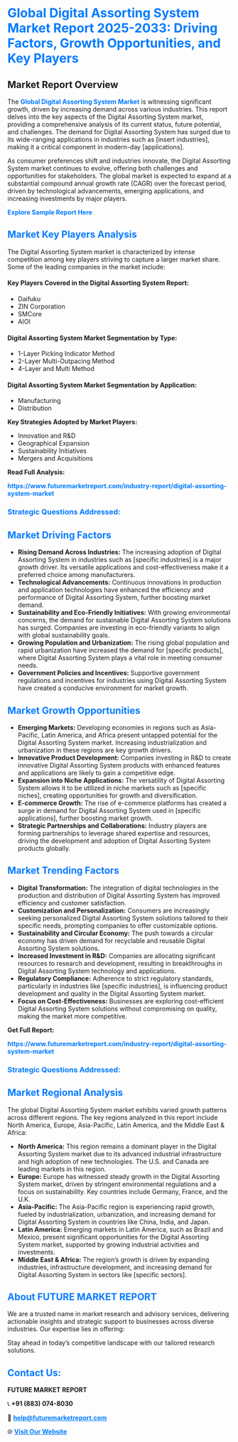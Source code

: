 <h1 style="color: #007BFF;">Global Digital Assorting System Market Report 2025-2033: Driving Factors, Growth Opportunities, and Key Players</h1>

<section id="overview">
<h2>Market Report Overview</h2>
<p>The <a href="https://www.futuremarketreport.com/industry-report/digital-assorting-system-market" style="color: #007BFF; text-decoration: none;"><strong>Global Digital Assorting System Market</strong></a> is witnessing significant growth, driven by increasing demand across various industries. This report delves into the key aspects of the Digital Assorting System market, providing a comprehensive analysis of its current status, future potential, and challenges. The demand for Digital Assorting System has surged due to its wide-ranging applications in industries such as [insert industries], making it a critical component in modern-day [applications].</p>
<p>As consumer preferences shift and industries innovate, the Digital Assorting System market continues to evolve, offering both challenges and opportunities for stakeholders. The global market is expected to expand at a substantial compound annual growth rate (CAGR) over the forecast period, driven by technological advancements, emerging applications, and increasing investments by major players.</p>
</section>

<section id="overview">
<p><a href="https://www.futuremarketreport.com/request-sample/reportId=86635" style="color: #007BFF; text-decoration: none;"><strong>Explore Sample Report Here</strong></a></p>
</section>

<section id="key-players">
<h2 style="color: #007BFF;">Market Key Players Analysis</h2>
<p>The Digital Assorting System market is characterized by intense competition among key players striving to capture a larger market share. Some of the leading companies in the market include:</p>
<h4>Key Players Covered in the Digital Assorting System Report:</h4>
<ul><li>Daifuku</li><li>ZIN Corporation</li><li>SMCore</li><li>AIOI</li></ul>
<h4>Digital Assorting System Market Segmentation by Type:</h4>
<ul><li>1-Layer Picking Indicator Method</li><li>2-Layer Multi-Outpacing Method</li><li>4-Layer and Multi Method</li></ul>

<h4>Digital Assorting System Market Segmentation by Application:</h4>
<ul><li>Manufacturing</li><li>Distribution</li></ul>
<p><strong>Key Strategies Adopted by Market Players:</strong></p>
<ul>
<li>Innovation and R&D</li>
<li>Geographical Expansion</li>
<li>Sustainability Initiatives</li>
<li>Mergers and Acquisitions</li>
</ul>
</section>

<section>
<p><strong>Read Full Analysis: </strong></p><a href="https://www.futuremarketreport.com/industry-report/digital-assorting-system-market" style="color: #007BFF; text-decoration: none;"><strong>https://www.futuremarketreport.com/industry-report/digital-assorting-system-market</strong></a>
<h3 style="color: #007BFF;">Strategic Questions Addressed:</h3>
</section>

<section id="driving-factors">
<h2 style="color: #007BFF;">Market Driving Factors</h2>
<ul>
<li><strong>Rising Demand Across Industries:</strong> The increasing adoption of Digital Assorting System in industries such as [specific industries] is a major growth driver. Its versatile applications and cost-effectiveness make it a preferred choice among manufacturers.</li>
<li><strong>Technological Advancements:</strong> Continuous innovations in production and application technologies have enhanced the efficiency and performance of Digital Assorting System, further boosting market demand.</li>
<li><strong>Sustainability and Eco-Friendly Initiatives:</strong> With growing environmental concerns, the demand for sustainable Digital Assorting System solutions has surged. Companies are investing in eco-friendly variants to align with global sustainability goals.</li>
<li><strong>Growing Population and Urbanization:</strong> The rising global population and rapid urbanization have increased the demand for [specific products], where Digital Assorting System plays a vital role in meeting consumer needs.</li>
<li><strong>Government Policies and Incentives:</strong> Supportive government regulations and incentives for industries using Digital Assorting System have created a conducive environment for market growth.</li>
</ul>
</section>

<section id="growth-opportunities">
<h2 style="color: #007BFF;">Market Growth Opportunities</h2>
<ul>
<li><strong>Emerging Markets:</strong> Developing economies in regions such as Asia-Pacific, Latin America, and Africa present untapped potential for the Digital Assorting System market. Increasing industrialization and urbanization in these regions are key growth drivers.</li>
<li><strong>Innovative Product Development:</strong> Companies investing in R&D to create innovative Digital Assorting System products with enhanced features and applications are likely to gain a competitive edge.</li>
<li><strong>Expansion into Niche Applications:</strong> The versatility of Digital Assorting System allows it to be utilized in niche markets such as [specific niches], creating opportunities for growth and diversification.</li>
<li><strong>E-commerce Growth:</strong> The rise of e-commerce platforms has created a surge in demand for Digital Assorting System used in [specific applications], further boosting market growth.</li>
<li><strong>Strategic Partnerships and Collaborations:</strong> Industry players are forming partnerships to leverage shared expertise and resources, driving the development and adoption of Digital Assorting System products globally.</li>
</ul>
</section>

<section id="trending-factors">
<h2 style="color: #007BFF;">Market Trending Factors</h2>
<ul>
<li><strong>Digital Transformation:</strong> The integration of digital technologies in the production and distribution of Digital Assorting System has improved efficiency and customer satisfaction.</li>
<li><strong>Customization and Personalization:</strong> Consumers are increasingly seeking personalized Digital Assorting System solutions tailored to their specific needs, prompting companies to offer customizable options.</li>
<li><strong>Sustainability and Circular Economy:</strong> The push towards a circular economy has driven demand for recyclable and reusable Digital Assorting System solutions.</li>
<li><strong>Increased Investment in R&D:</strong> Companies are allocating significant resources to research and development, resulting in breakthroughs in Digital Assorting System technology and applications.</li>
<li><strong>Regulatory Compliance:</strong> Adherence to strict regulatory standards, particularly in industries like [specific industries], is influencing product development and quality in the Digital Assorting System market.</li>
<li><strong>Focus on Cost-Effectiveness:</strong> Businesses are exploring cost-efficient Digital Assorting System solutions without compromising on quality, making the market more competitive.</li>
</ul>
</section>

<section>
<p><strong>Get Full Report: </strong></p><a href="https://www.futuremarketreport.com/industry-report/digital-assorting-system-market" style="color: #007BFF; text-decoration: none;"><strong>https://www.futuremarketreport.com/industry-report/digital-assorting-system-market</strong></a>
<h3 style="color: #007BFF;">Strategic Questions Addressed:</h3>
</section>


<section id="regional-analysis">
<h2 style="color: #007BFF;">Market Regional Analysis</h2>
<p>The global Digital Assorting System market exhibits varied growth patterns across different regions. The key regions analyzed in this report include North America, Europe, Asia-Pacific, Latin America, and the Middle East & Africa:</p>
<ul>
<li><strong>North America:</strong> This region remains a dominant player in the Digital Assorting System market due to its advanced industrial infrastructure and high adoption of new technologies. The U.S. and Canada are leading markets in this region.</li>
<li><strong>Europe:</strong> Europe has witnessed steady growth in the Digital Assorting System market, driven by stringent environmental regulations and a focus on sustainability. Key countries include Germany, France, and the U.K.</li>
<li><strong>Asia-Pacific:</strong> The Asia-Pacific region is experiencing rapid growth, fueled by industrialization, urbanization, and increasing demand for Digital Assorting System in countries like China, India, and Japan.</li>
<li><strong>Latin America:</strong> Emerging markets in Latin America, such as Brazil and Mexico, present significant opportunities for the Digital Assorting System market, supported by growing industrial activities and investments.</li>
<li><strong>Middle East & Africa:</strong> The region’s growth is driven by expanding industries, infrastructure development, and increasing demand for Digital Assorting System in sectors like [specific sectors].</li>
</ul>
</section>

<footer>
<h2 style="color: #007BFF;">About FUTURE MARKET REPORT</h2>
<p>We are a trusted name in market research and advisory services, delivering actionable insights and strategic support to businesses across diverse industries. Our expertise lies in offering:</p>

<p>Stay ahead in today’s competitive landscape with our tailored research solutions.</p>

<h2 style="color: #007BFF;">Contact Us:</h2>
<p><strong>FUTURE MARKET REPORT</strong></p>
<p>📞 <strong>+91 (883) 074-8030</strong></p>
<p>📧 <strong><a href="mailto:help@futuremarketreport.com" style="color: #007BFF;">help@futuremarketreport.com</a></strong></p>
<p>🌐 <strong><a href="https://www.futuremarketreport.com/" style="color: #007BFF;">Visit Our Website</a></strong></p>
</footer>